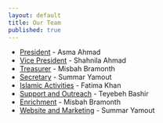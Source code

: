 ```yaml
---
layout: default
title: Our Team
published: true
---
```



* [President](mailto:info@muslimhomeschoolnetwork.com) - Asma Ahmad
* [Vice President](mailto:info@muslimhomeschoolnetwork.org) - Shahnila Ahmad
* [Treasurer](mailto:treasurer@muslimhomeschoolnetwork.org) - Misbah Bramonth
* [Secretary](mailto:moderator@muslimhomeschoolnetwork.org) - Summar Yamout
* [Islamic Activities](mailto:islamic@muslimhomeschoolnetwork.org) - Fatima Khan
* [Support and Outreach](mailto:support@muslimhomeschoolnetwork.org) - Teyebeh Bashir
* [Enrichment](mailto:enrichment@muslimhomeschoolnetwork.org) - Misbah Bramonth
* [Website and Marketing](mailto:moderator@muslimhomeschoolnetwork.org) - Summar Yamout
